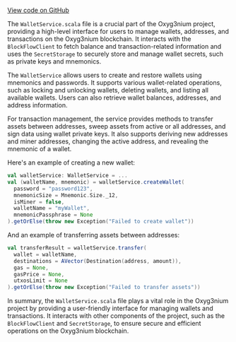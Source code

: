 [View code on GitHub](https://github.com/alephium/alephium/.autodoc/docs/json/wallet/src/main/scala/org/alephium/wallet/service)

The `WalletService.scala` file is a crucial part of the Oxyg3nium project, providing a high-level interface for users to manage wallets, addresses, and transactions on the Oxyg3nium blockchain. It interacts with the `BlockFlowClient` to fetch balance and transaction-related information and uses the `SecretStorage` to securely store and manage wallet secrets, such as private keys and mnemonics.

The `WalletService` allows users to create and restore wallets using mnemonics and passwords. It supports various wallet-related operations, such as locking and unlocking wallets, deleting wallets, and listing all available wallets. Users can also retrieve wallet balances, addresses, and address information.

For transaction management, the service provides methods to transfer assets between addresses, sweep assets from active or all addresses, and sign data using wallet private keys. It also supports deriving new addresses and miner addresses, changing the active address, and revealing the mnemonic of a wallet.

Here's an example of creating a new wallet:

```scala
val walletService: WalletService = ...
val (walletName, mnemonic) = walletService.createWallet(
  password = "password123",
  mnemonicSize = Mnemonic.Size._12,
  isMiner = false,
  walletName = "myWallet",
  mnemonicPassphrase = None
).getOrElse(throw new Exception("Failed to create wallet"))
```

And an example of transferring assets between addresses:

```scala
val transferResult = walletService.transfer(
  wallet = walletName,
  destinations = AVector(Destination(address, amount)),
  gas = None,
  gasPrice = None,
  utxosLimit = None
).getOrElse(throw new Exception("Failed to transfer assets"))
```

In summary, the `WalletService.scala` file plays a vital role in the Oxyg3nium project by providing a user-friendly interface for managing wallets and transactions. It interacts with other components of the project, such as the `BlockFlowClient` and `SecretStorage`, to ensure secure and efficient operations on the Oxyg3nium blockchain.
